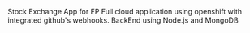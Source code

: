 Stock Exchange App for FP
Full cloud application using openshift with integrated github's webhooks.
BackEnd using Node.js and MongoDB
